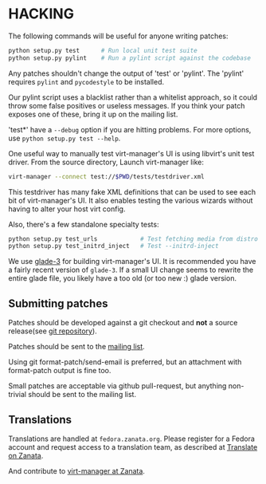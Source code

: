 # HACKING

The following commands will be useful for anyone writing patches:
```sh
python setup.py test      # Run local unit test suite
python setup.py pylint    # Run a pylint script against the codebase
```

Any patches shouldn't change the output of 'test' or 'pylint'. The
'pylint' requires `pylint` and `pycodestyle` to be installed.

Our pylint script uses a blacklist rather than a whitelist approach,
so it could throw some false positives or useless messages. If you think
your patch exposes one of these, bring it up on the mailing list.

'test*' have a `--debug` option if you are hitting problems.
For more options, use `python setup.py test --help`.

One useful way to manually test virt-manager's UI is using libvirt's
unit test driver. From the source directory, Launch virt-manager like:
```sh
virt-manager --connect test://$PWD/tests/testdriver.xml
```

This testdriver has many fake XML definitions that can be used to see each bit
of virt-manager's UI. It also enables testing the various wizards without
having to alter your host virt config.

Also, there's a few standalone specialty tests:
```sh
python setup.py test_urls            # Test fetching media from distro URLs
python setup.py test_initrd_inject   # Test --initrd-inject
```

We use [glade-3](https://glade.gnome.org/) for building virt-manager's UI.
It is recommended you have a fairly recent version of `glade-3`. If a small UI
change seems to rewrite the entire glade file, you likely have a too old
(or too new :) glade version.

## Submitting patches

Patches should be developed against a git checkout and **not** a source
release(see [git repository](https://github.com/virt-manager/virt-manager)).

Patches should be sent to the
[mailing list](http://www.redhat.com/mailman/listinfo/virt-tools-list).

Using git format-patch/send-email is preferred, but an attachment with
format-patch output is fine too.

Small patches are acceptable via github pull-request, but anything
non-trivial should be sent to the mailing list.

## Translations

Translations are handled at `fedora.zanata.org`. Please register for a Fedora
account and request access to a translation team, as described at
[Translate on Zanata](http://fedoraproject.org/wiki/L10N/Translate_on_Zanata).

And contribute to
[virt-manager at Zanata](https://fedora.zanata.org/project/view/virt-manager/).
